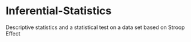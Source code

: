 # Inferential-Statistics
Descriptive statistics and a statistical test on a data set based on Stroop Effect
